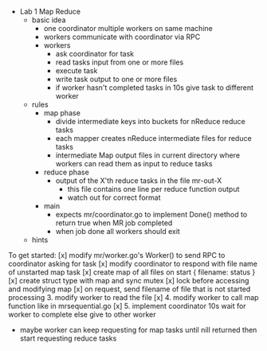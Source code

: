 - Lab 1 Map Reduce
	- basic idea
		- one coordinator multiple workers on same machine
		- workers communicate with coordinator via RPC
		- workers
			- ask coordinator for task
			- read tasks input from one or more files
			- execute task
			- write task output to one or more files
			- if worker hasn't completed tasks in 10s give task to different worker
	- rules
		- map phase
			- divide intermediate keys into buckets for nReduce reduce tasks
			- each mapper creates nReduce intermediate files for reduce tasks
			- intermediate Map output files in current directory where workers can read them as input to reduce tasks
		- reduce phase
			- output of the X'th reduce tasks in the file mr-out-X
				- this file contains one line per reduce function output
				- watch out for correct format
		- main
			- expects mr/coordinator.go to implement Done() method to return true when MR job completed
			- when job done all workers should exit
	- hints


To get started:
[x] modify mr/worker.go's Worker() to send RPC to coordinator asking for task
[x] modify coordinator to respond with file name of unstarted map task
	[x] create map of all files on start { filename: status }
	[x] create struct type with map and sync mutex
	[x] lock before accessing and modifying map
	[x] on request, send filename of file that is not started processing
3. modify worker to read the file
	[x]
4. modify worker to call map function like in mrsequential.go
	[x]
5. implement coordinator 10s wait for worker to complete else give to other worker



- maybe worker can keep requesting for map tasks until nill returned then start requesting reduce tasks
